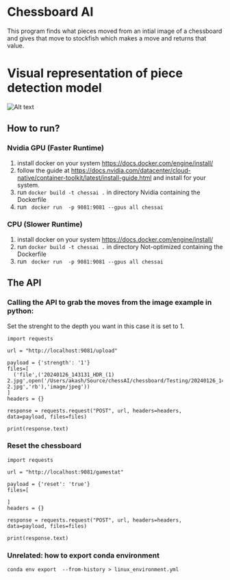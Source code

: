 # Chessboard AI 

This program finds what pieces moved from an intial image of a chessboard and gives that move to stockfish which makes a move and returns that value.


# Visual representation of piece detection model
![Alt text](relative%20chessAImodel.png?raw=true "Title")

## How to run?

### Nvidia GPU (Faster Runtime)
1. install docker on your system https://docs.docker.com/engine/install/
2. follow the guide at https://docs.nvidia.com/datacenter/cloud-native/container-toolkit/latest/install-guide.html  and install for your system. 
3. run ```docker build -t chessai .``` in directory Nvidia containing the Dockerfile 
4. run ``` docker run  -p 9081:9081 --gpus all chessai```

### CPU (Slower Runtime) 

1. install docker on your system https://docs.docker.com/engine/install/ 
2. run ```docker build -t chessai .``` in directory Not-optimized containing the Dockerfile 
4. run ``` docker run  -p 9081:9081 --gpus all chessai```


## The API 

### Calling the API to grab the moves from the image example in python: 

Set the strenght to the depth you want in this case it is set to 1.
```
import requests

url = "http://localhost:9081/upload"

payload = {'strength': '1'}
files=[
  ('file',('20240126_143131_HDR_(1) 2.jpg',open('/Users/akash/Source/chessAI/chessboard/Testing/20240126_143131_HDR_(1) 2.jpg','rb'),'image/jpeg'))
]
headers = {}

response = requests.request("POST", url, headers=headers, data=payload, files=files)

print(response.text)
```

### Reset the chessboard
  ```
import requests

url = "http://localhost:9081/gamestat"

payload = {'reset': 'true'}
files=[

]
headers = {}

response = requests.request("POST", url, headers=headers, data=payload, files=files)

print(response.text)
```
### Unrelated: how to export conda environment
```conda env export  --from-history > linux_environment.yml```

